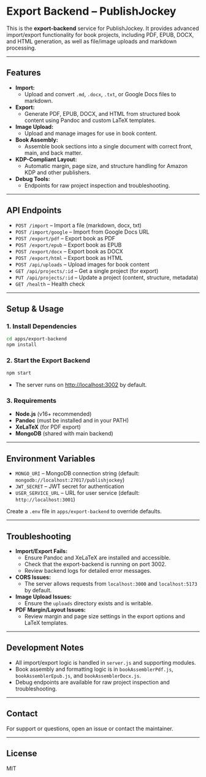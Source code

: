# Export Backend – PublishJockey

This is the **export-backend** service for PublishJockey. It provides advanced import/export functionality for book projects, including PDF, EPUB, DOCX, and HTML generation, as well as file/image uploads and markdown processing.

---

## Features

- **Import:**
  - Upload and convert `.md`, `.docx`, `.txt`, or Google Docs files to markdown.
- **Export:**
  - Generate PDF, EPUB, DOCX, and HTML from structured book content using Pandoc and custom LaTeX templates.
- **Image Upload:**
  - Upload and manage images for use in book content.
- **Book Assembly:**
  - Assemble book sections into a single document with correct front, main, and back matter.
- **KDP-Compliant Layout:**
  - Automatic margin, page size, and structure handling for Amazon KDP and other publishers.
- **Debug Tools:**
  - Endpoints for raw project inspection and troubleshooting.

---

## API Endpoints

- `POST /import` – Import a file (markdown, docx, txt)
- `POST /import/google` – Import from Google Docs URL
- `POST /export/pdf` – Export book as PDF
- `POST /export/epub` – Export book as EPUB
- `POST /export/docx` – Export book as DOCX
- `POST /export/html` – Export book as HTML
- `POST /api/uploads` – Upload images for book content
- `GET /api/projects/:id` – Get a single project (for export)
- `PUT /api/projects/:id` – Update a project (content, structure, metadata)
- `GET /health` – Health check

---

## Setup & Usage

### 1. **Install Dependencies**

```bash
cd apps/export-backend
npm install
```

### 2. **Start the Export Backend**

```bash
npm start
```
- The server runs on [http://localhost:3002](http://localhost:3002) by default.

### 3. **Requirements**
- **Node.js** (v16+ recommended)
- **Pandoc** (must be installed and in your PATH)
- **XeLaTeX** (for PDF export)
- **MongoDB** (shared with main backend)

---

## Environment Variables

- `MONGO_URI` – MongoDB connection string (default: `mongodb://localhost:27017/publishjockey`)
- `JWT_SECRET` – JWT secret for authentication
- `USER_SERVICE_URL` – URL for user service (default: `http://localhost:3001`)

Create a `.env` file in `apps/export-backend` to override defaults.

---

## Troubleshooting

- **Import/Export Fails:**
  - Ensure Pandoc and XeLaTeX are installed and accessible.
  - Check that the export-backend is running on port 3002.
  - Review backend logs for detailed error messages.
- **CORS Issues:**
  - The server allows requests from `localhost:3000` and `localhost:5173` by default.
- **Image Upload Issues:**
  - Ensure the `uploads` directory exists and is writable.
- **PDF Margin/Layout Issues:**
  - Review margin and page size settings in the export options and LaTeX templates.

---

## Development Notes

- All import/export logic is handled in `server.js` and supporting modules.
- Book assembly and formatting logic is in `bookAssemblerPdf.js`, `bookAssemblerEpub.js`, and `bookAssemblerDocx.js`.
- Debug endpoints are available for raw project inspection and troubleshooting.

---

## Contact

For support or questions, open an issue or contact the maintainer.

---

## License

MIT 